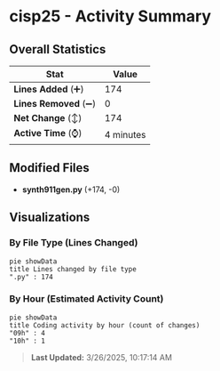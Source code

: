 # cisp25 - Activity Summary 

## Overall Statistics

| Stat                   | Value                                                             |
| ---------------------- | ----------------------------------------------------------------- |
| **Lines Added** (➕)   | 174                                          |
| **Lines Removed** (➖) | 0                                        |
| **Net Change** (↕)    | 174                |
| **Active Time** (⌚)   | 4 minutes |


## Modified Files
- **synth911gen.py** (+174, -0)

## Visualizations

### By File Type (Lines Changed)

```mermaid
pie showData
title Lines changed by file type
".py" : 174
```

### By Hour (Estimated Activity Count)

```mermaid
pie showData
title Coding activity by hour (count of changes)
"09h" : 4
"10h" : 1
```


> **Last Updated:** 3/26/2025, 10:17:14 AM